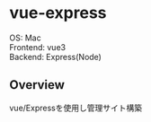 # vue-express
OS: Mac<br>
Frontend: vue3<br>
Backend: Express(Node)

## Overview
vue/Expressを使用し管理サイト構築